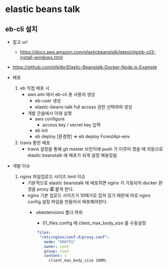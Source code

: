 # elastic beans talk

## eb-cli 설치

- 참고 url
  - <https://docs.aws.amazon.com/elasticbeanstalk/latest/dg/eb-cli3-install-windows.html>
- <https://github.com/pfeilbr/Elastic-Beanstalk-Docker-Node.js-Example>

- 배포
  1. eb 직접 배포 시
     - aws ami 에서 eb-cli 용 사용자 생성
       - eb-user 생성
       - elastic-beans-talk full access 권한 선택하여 생성
     - 개발 콘솔에서 아래 실행
       - aws configure
         - access key / secret key 입력
       - eb init
       - eb deploy [환경명] => eb deploy ForestApi-env
  2. travis 통한 배포
      - travis 설정을 통해 git master 브런치에 push 가 이루어 졌을 때 자동으로 elastic beanstalk 에 배포가 되게 설정 해놓았음

- 개발 이슈
  1. nginx 파일업로드 사이즈 limit 이슈
     - 기본적으로 elastic beanstalk 에 배포하면 nginx 가 가동되어 docker 환경을 proxy **로** 붙게 한다.
     - nginx 기본 업로드 사이즈가 10메가로 잡혀 있기 때문에 따로 nginx config 설정 파일을 만들어서 배포해야한다.
       - .ebextensions 폴더 하위
         - 01_files.config 에 client_max_body_size 를 수동설정

         ```yml
          files:
           "/etc/nginx/conf.d/proxy.conf":
             mode: "000755"
             owner: root
             group: root
             content: |
               client_max_body_size 100M;
         ```
